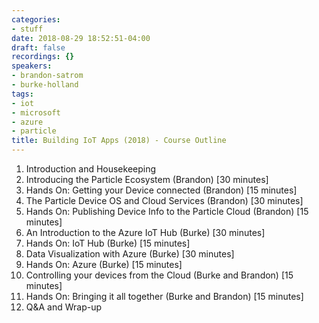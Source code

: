 ```yaml
---
categories:
- stuff
date: 2018-08-29 18:52:51-04:00
draft: false
recordings: {}
speakers:
- brandon-satrom
- burke-holland
tags:
- iot
- microsoft
- azure
- particle
title: Building IoT Apps (2018) - Course Outline
---
```



1. Introduction and Housekeeping
2. Introducing the Particle Ecosystem (Brandon) [30 minutes]
3. Hands On: Getting your Device connected (Brandon) [15 minutes]
4. The Particle Device OS and Cloud Services (Brandon) [30 minutes]
5. Hands On: Publishing Device Info to the Particle Cloud (Brandon) [15 minutes]
6. An Introduction to the Azure IoT Hub (Burke) [30 minutes]
7. Hands On: IoT Hub (Burke) [15 minutes]
8. Data Visualization with Azure (Burke) [30 minutes]
9. Hands On: Azure (Burke) [15 minutes]
10. Controlling your devices from the Cloud (Burke and Brandon) [15 minutes]
11. Hands On: Bringing it all together (Burke and Brandon) [15 minutes]
12. Q&A and Wrap-up
